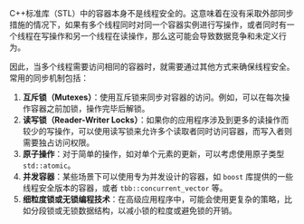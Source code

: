 C++标准库（STL）中的容器本身不是线程安全的。这意味着在没有采取外部同步措施的情况下，如果有多个线程同时对同一个容器实例进行写操作，或者同时有一个线程在写操作和另一个线程在读操作，那么这可能会导致数据竞争和未定义行为。

因此，当多个线程需要访问相同的容器时，就需要通过其他方式来确保线程安全。常用的同步机制包括：

1. **互斥锁（Mutexes）**：使用互斥锁来同步对容器的访问。例如，可以在每次操作容器之前加锁，操作完毕后解锁。
2. **读写锁（Reader-Writer Locks）**：如果你的应用程序涉及到更多的读操作而较少的写操作，可以使用读写锁来允许多个读取者同时访问容器，而写入者则需要独占访问权限。
3. **原子操作**：对于简单的操作，如对单个元素的更新，可以考虑使用原子类型 `std::atomic`。
4. **并发容器**：某些场景下可以使用专为并发设计的容器，如 `boost` 库提供的一些线程安全版本的容器，或者 `tbb::concurrent_vector` 等。
5. **细粒度锁或无锁编程技术**：在高级应用程序中，可能会使用更复杂的策略，比如分段锁或无锁数据结构，以减小锁的粒度或避免锁的开销。